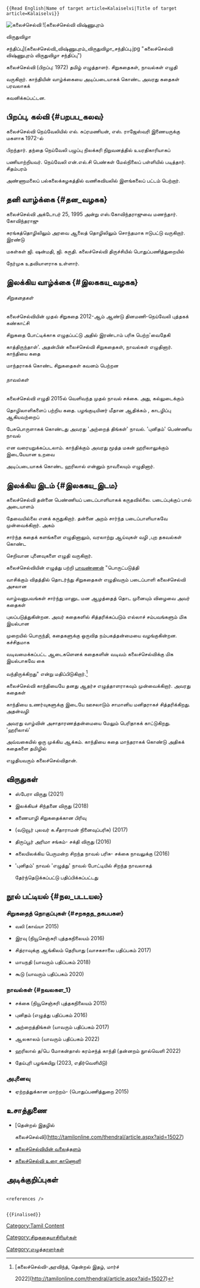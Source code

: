 ```{=mediawiki}
{{Read English|Name of target article=Kalaiselvi|Title of target article=Kalaiselvi}}
```
![கலைச்செல்வி](Writer_kalaiselvi.jpg "கலைச்செல்வி") ![கலைச்செல்வி விஷ்ணுபுரம்
விருதுவிழா
சந்திப்பு](கலைச்செல்வி_விஷ்ணுபுரம்_விருதுவிழா_சந்திப்பு.jpg "கலைச்செல்வி விஷ்ணுபுரம் விருதுவிழா சந்திப்பு")
கலைச்செல்வி (பிறப்பு: 1972) தமிழ் எழுத்தாளர். சிறுகதைகள், நாவல்கள் எழுதி
வருகிறார். காந்தியின் வாழ்க்கையை அடிப்படையாகக் கொண்ட அவரது கதைகள் பரவலாகக்
கவனிக்கப்பட்டன.

## பிறப்பு, கல்வி {#பறபப_கலவ}

கலைச்செல்வி நெய்வேலியில் எல். சுப்ரமணியன், எஸ். ராஜேஸ்வரி இணையருக்கு மகளாக 1972-ல்
பிறந்தார். தந்தை நெய்வேலி பழுப்பு நிலக்கரி நிறுவனத்தில் உயரதிகாரியாகப்
பணியாற்றியவர். நெய்வேலி என்.எல்.சி பெண்கள் மேல்நிலைப் பள்ளியில் படித்தார். சிதம்பரம்
அண்ணாமலைப் பல்கலைக்கழகத்தில் வணிகவியலில் இளங்கலைப் பட்டம் பெற்றார்.

## தனி வாழ்க்கை {#தன_வழகக}

கலைச்செல்வி அக்டோபர் 25, 1995 அன்று எஸ்.கோவிந்தராஜுவை மணந்தார். கோவிந்தராஜு
சுரங்கத்தொழிலிலும் அரவை ஆலைத் தொழிலிலும் சொந்தமாக ஈடுபட்டு வருகிறார். இரண்டு
மகள்கள் ஜி. ஷன்மதி, ஜி. சுருதி. கலைச்செல்வி திருச்சியில் பொதுப்பணித்துறையில்
நேர்முக உதவியாளராக உள்ளார்.

## இலக்கிய வாழ்க்கை {#இலககய_வழகக}

###### சிறுகதைகள்

கலைச்செல்வியின் முதல் சிறுகதை 2012-ஆம் ஆண்டு தினமணி-நெய்வேலி புத்தகக் கண்காட்சி
சிறுகதை போட்டிக்காக எழுதப்பட்டு அதில் இரண்டாம் பரிசு பெற்ற\'வைதேகி
காத்திருந்தாள்\'. அதன்பின் கலைச்செல்வி சிறுகதைகள், நாவல்கள் எழுதினார். காந்தியை கதை
மாந்தராகக் கொண்ட சிறுகதைகள் கவனம் பெற்றன

###### நாவல்கள்

கலைச்செல்வி எழுதி 2015ல் வெளிவந்த முதல் நாவல் சக்கை. அது, கல்லுடைக்கும்
தொழிலாளிகளைப் பற்றிய கதை. பழங்குடியினர் மீதான ஆதிக்கம் , காடழிப்பு ஆகியவற்றைப்
பேசுபொருளாகக் கொண்டது அவரது \'அற்றைத் திங்கள்\' நாவல். \'புனிதம்\' பெண்ணிய நாவல்
என வரையறுக்கப்படலாம். காந்திக்கும் அவரது மூத்த மகன் ஹரிலாலுக்கும் இடையேயான உறவை
அடிப்படையாகக் கொண்ட ஹரிலால் என்னும் நாவலையும் எழுதினார்.

## இலக்கிய இடம் {#இலககய_இடம}

கலைச்செல்வி தன்னை பெண்ணியப் படைப்பாளியாகக் கருதவில்லை. படைப்புக்குப் பால் அடையாளம்
தேவையில்லை எனக் கருதுகிறார். தன்னை அறம் சார்ந்த படைப்பாளியாகவே முன்வைக்கிறார். அகம்
சார்ந்த கதைக் களங்களை எழுதினாலும், வரலாற்று ஆய்வுகள் வழி ,புற தகவல்கள் கொண்ட
செறிவான புனைவுகளை எழுதி வருகிறார்.

கலைச்செல்வியின் எழுத்து பற்றி [பாவண்ணன்](பாவண்ணன் "wikilink") \"பொருட்படுத்தி
வாசிக்கும் விதத்தில் தொடர்ந்து சிறுகதைகள் எழுதிவரும் படைப்பாளி கலைச்செல்வி அசலான
வாழ்வனுபவங்கள் சார்ந்து மானுட மன ஆழத்தைத் தொட முனையும் விழைவை அவர் கதைகள்
புலப்படுத்துகின்றன. அவர் கதைகளில் சித்தரிக்கப்படும் எல்லாச் சம்பவங்களும் மிக இயல்பான
முறையில் பொருந்தி, கதைகளுக்கு ஒருவித நம்பகத்தன்மையை வழங்குகின்றன. கச்சிதமாக
வடிவமைக்கப்பட்ட ஆடைகளெனக் கதைகளின் வடிவம் கலைச்செல்விக்கு மிக இயல்பாகவே கை
வந்திருக்கிறது\" என்று மதிப்பிடுகிறார்.[^1]

கலைச்செல்வி காந்தியையே தனது ஆதர்ச எழுத்தாளராகவும் முன்வைக்கிறார். அவரது கதைகள்
காந்தியை உணர்வுகளுக்கு இடையே ஊசலாடும் சாமானிய மனிதராகச் சித்தரிக்கிறது. அதன்வழி
அவரது வாழ்வின் அசாதாரணத்தன்மையை மேலும் பெரிதாகக் காட்டுகிறது. \'ஹரிலால்\'
அவ்வகையில் ஒரு முக்கிய ஆக்கம். காந்தியை கதை மாந்தராகக் கொண்டு அதிகக் கதைகளை தமிழில்
எழுதியவரும் கலைச்செல்விதான்.

## விருதுகள்

-   ஸ்பேரா விருது (2021)
-   இலக்கியச் சிந்தனை விருது (2018)
-   கணையாழி சிறுகதைக்கான பிரிவு
-   (வடுவூர் புலவர் க.சீதாராமன் நினைவுப்பரிசு) (2017)
-   திருப்பூர் அரிமா சங்கம்- சக்தி விருது (2016)
-   கலையிலக்கிய பெருமன்ற சிறந்த நாவல் பரிசு- சக்கை நாவலுக்கு (2016)
-   \'புனிதம்\' நாவல் \'எழுத்து\' நாவல் போட்டியில் சிறந்த நாவலாகத்
    தேர்ந்தெடுக்கப்பட்டு பதிப்பிக்கப்பட்டது

## நூல் பட்டியல் {#நல_படடயல}

### சிறுகதைத் தொகுப்புகள் {#சறகதத_தகபபகள}

-   வலி (காவ்யா 2015)
-   இரவு (நியூசெஞ்சுரி புத்தகநிலையம் 2016)
-   சித்ராவுக்கு ஆங்கிலம் தெரியாது (வாசகசாலை பதிப்பகம் 2017)
-   மாயநதி (யாவரும் பதிப்பகம் 2018)
-   கூடு (யாவரும் பதிப்பகம் 2020)

### நாவல்கள் {#நவலகள_1}

-   சக்கை (நியூசெஞ்சுரி புத்தகநிலையம் 2015)
-   புனிதம் (எழுத்து பதிப்பகம் 2016)
-   அற்றைத்திங்கள் (யாவரும் பதிப்பகம் 2017)
-   ஆலகாலம் (யாவரும் பதிப்பகம் 2022)
-   ஹரிலால் த/பெ மோகன்தாஸ் கரம்சந்த் காந்தி (தன்னறம் நுால்வெளி 2022)
-   தேய்புரி பழங்கயிறு (2023, எதிர்வெளியீடு)

### அபுனைவு

-   ஏற்றத்துக்கான மாற்றம்- (பொதுப்பணித்துறை 2015)

## உசாத்துணை

-   [தென்றல் இதழில்
    கலைச்செல்வி](http://tamilonline.com/thendral/article.aspx?aid=15027)
-   [கலைச்செல்வியின் வலைத்தளம்](https://writerkalaiselvi.blogspot.com/)
-   [கலைச்செல்வி உரை காணொளி](https://youtu.be/E_6saqMNLQ0)

## அடிக்குறிப்புகள்

```{=html}
<references />
```
```{=mediawiki}
{{Finalised}}
```
[Category:Tamil Content](Category:Tamil_Content "wikilink")
[Category:சிறுகதையாசிரியர்கள்](Category:சிறுகதையாசிரியர்கள் "wikilink")
[Category:எழுத்தாளர்கள்](Category:எழுத்தாளர்கள் "wikilink")

[^1]: [கலைச்செல்வி-அரவிந்த், தென்றல் இதழ், மார்ச்
    2022](http://tamilonline.com/thendral/article.aspx?aid=15027)
